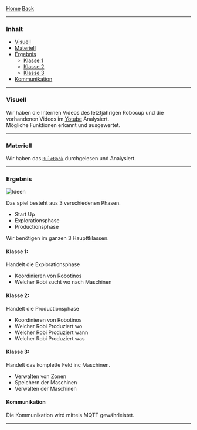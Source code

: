 [Home](home) [Back](KonzeptFL)  

----------

### Inhalt ###

- <a href="#v">Visuell</a>
- <a href="#m">Materiell</a>
- <a href="#e">Ergebnis</a>
	- <a href="#k1">Klasse 1</a>
	- <a href="#k2">Klasse 2</a>
	- <a href="#k3">Klasse 3</a>
- <a href="#com">Kommunikation</a>

----------
### <a name="v">Visuell</a> ###

Wir haben die Internen Videos des letztjährigen Robocup und die vorhandenen Videos im [Yotube](https://www.youtube.com/) Analysiert.  
Mögliche Funktionen erkannt und ausgewertet.   

----------

### <a name="m">Materiell</a> ###

Wir haben das [`RuleBook`](http://www.robocup-logistics.org/rules/rulebook2015.pdf?attredirects=0&d=1) durchgelesen und Analysiert.    

----------


### <a name="e">Ergebnis</a> ###

![Ideen](https://gitlab.com/solidus/hefei/uploads/4a56788e0908c8e418d145f45fbb2c49/Ideen.PNG)

Das spiel besteht aus 3 verschiedenen Phasen.
- Start Up
- Explorationsphase
- Productionsphase

Wir benötigen im ganzen 3 Haupttklassen.  

#### <a name="k1">Klasse 1:</a>  
Handelt die Explorationsphase
 - Koordinieren von Robotinos 
- Welcher Robi sucht wo nach Maschinen    
  
#### <a name="k2">Klasse 2:</a>  
Handelt die Productionsphase
 - Koordinieren von Robotinos
- Welcher Robi Produziert wo  
- Welcher Robi Produziert wann     
- Welcher Robi Produziert was 

#### <a name="k3">Klasse 3:</a>   
Handelt das komplette Feld inc Maschinen.  
- Verwalten von Zonen  
- Speichern der Maschinen
- Verwalten der Maschinen

#### <a name="com">Kommunikation</a> #####

Die Kommunikation wird mittels MQTT gewährleistet.  


----------